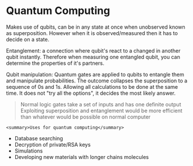 ﻿# Quantum Computing 
Makes use of qubits, can be in any state at once when unobserved known as superposition. However when it is observed/measured then it has to decide on a state.

Entanglement: a connection where qubit's react to a changed in another qubit instantly. Therefore when measuring one entangled qubit, you can determine the properties of it's partners.

Qubit manipulation: 
Quantum gates are applied to qubits to entangle them and manipulate probabilities. The outcome collapses the superposition to a sequence of 0s and 1s. Allowing all calculations to be done at the same time. It does not "try all the options", it decides the most likely answer.
> Normal logic gates take a set of inputs and has one definite output
> Exploiting superposition and entanglement would be more efficient than whatever would be possible on normal computer

<detail>

	<summary>Uses for quantum computing</summary>
	
 - Database searching
 - Decryption of private/RSA keys
 - Simulations
 - Developing new materials with longer chains molecules

</detail>


> 

